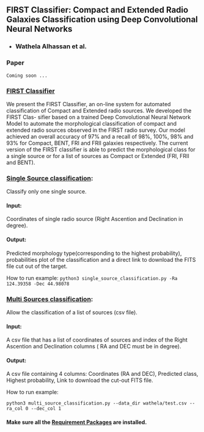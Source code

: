 ## FIRST Classifier: Compact and Extended Radio Galaxies Classification using Deep Convolutional Neural Networks
- ### Wathela Alhassan et al.
### Paper
`Coming soon ...` 

### [FIRST Classifier](FIRST_CLASSIFIER.py)
We present the FIRST Classifier, an on-line system for automated classification of Compact and Extended radio sources. We developed the FIRST Clas- sifier based on a trained Deep Convolutional Neural Network Model to automate the morphological classification of compact and extended radio sources observed in the FIRST radio survey. Our model achieved an overall accuracy of 97% and a recall of 98%, 100%, 98% and 93% for Compact, BENT, FRI and FRII galaxies respectively. The current version of the FIRST classifier is able to predict the morphological class for a single source or for a list of sources as Compact or Extended (FRI, FRII and BENT).

### [Single Source classification](single_source_classification.py):
Classify only one single source.
#### Input: 
Coordinates of single radio source (Right Ascention and Declination in degree).
#### Output: 
Predicted morphology type(corresponding to the highest probability), probabilities plot of the classification and a direct link to download the FITS file cut out of the target.

How to run example:
`python3 single_source_classification.py -Ra  124.39358 -Dec 44.98078`

### [Multi Sources classification](multi_sources_classification.py):
Allow the classification of a list of sources (csv file).
#### Input: 
A csv file that has a list of coordinates of sources and index of the Right Ascention and Declination columns ( RA and DEC must be in degree).
#### Output: 
A csv file containing 4 columns: Coordinates (RA and DEC), Predicted class, Highest probability, Link to download the cut-out FITS file.

How to run example:

`python3 multi_source_classification.py --data_dir wathela/test.csv --ra_col 0 --dec_col 1`

#### Make sure all the [Requirement Packages](requirements.txt) are installed.
